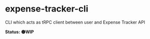 # expense-tracker-cli
CLI which acts as tRPC client between user and Expense Tracker API

**Status: 🟡WIP**
